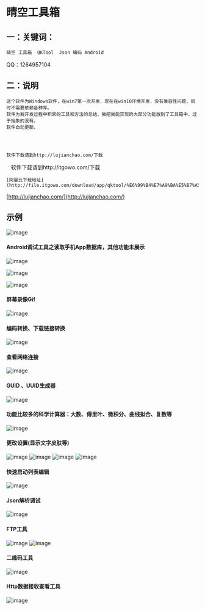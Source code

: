 # 晴空工具箱

## 一：关键词：
~~~~
晴空 工具箱  QKTool  Json 编码 Android
~~~~

QQ：1264957104



## 二：说明
    这个软件为Windows软件，在win7第一次开发，现在在win10环境开发，没有兼容性问题，同时不需要依赖各种库。
    软件为我开发过程中积累的工具和方法的总结，我把我能实现的大部分功能放到了工具箱中，过于抽象的没有。
    软件自动更新。
    
    
    
    
    软件下载请到http://lujianchao.com/下载
    
    软件下载请到http://itgowo.com/下载
    
    [阿里云下载地址](http://file.itgowo.com/download/app/qktool/%E6%99%B4%E7%A9%BA%E5%B7%A5%E5%85%B7%E7%AE%B1.zip)
    
[http://lujianchao.com/](http://lujianchao.com/)

## 示例
![ image](https://github.com/hnsugar/QKTool/blob/master/1.png)

#### Android调试工具之读取手机App数据库，其他功能未展示
![ image](https://github.com/hnsugar/QKTool/blob/master/3.png)
 
![ image](https://github.com/hnsugar/QKTool/blob/master/8.png)
 
![ image](https://github.com/hnsugar/QKTool/blob/master/9.png)
 
#### 屏幕录像Gif
![ image](https://github.com/hnsugar/QKTool/blob/master/14.png)

#### 编码转换、下载链接转换
![ image](https://github.com/hnsugar/QKTool/blob/master/7.png)

#### 查看网络连接
![ image](https://github.com/hnsugar/QKTool/blob/master/10.png)

#### GUID 、UUID生成器
![ image](https://github.com/hnsugar/QKTool/blob/master/19.png)

#### 功能比较多的科学计算器：大数、傅里叶、微积分、曲线拟合、复数等
![ image](https://github.com/hnsugar/QKTool/blob/master/11.png)

#### 更改设置(显示文字皮肤等)
![ image](https://github.com/hnsugar/QKTool/blob/master/18.png)
![ image](https://github.com/hnsugar/QKTool/blob/master/17.png)
![ image](https://github.com/hnsugar/QKTool/blob/master/16.png)
![ image](https://github.com/hnsugar/QKTool/blob/master/15.png)

#### 快速启动列表编辑
![ image](https://github.com/hnsugar/QKTool/blob/master/2.png)

#### Json解析调试
![ image](https://github.com/hnsugar/QKTool/blob/master/20.png)

#### FTP工具
![ image](https://github.com/hnsugar/QKTool/blob/master/5.png)
![ image](https://github.com/hnsugar/QKTool/blob/master/6.png)

#### 二维码工具
![ image](https://github.com/hnsugar/QKTool/blob/master/13.png)

#### Http数据接收查看工具
![ image](https://github.com/hnsugar/QKTool/blob/master/12.png)
